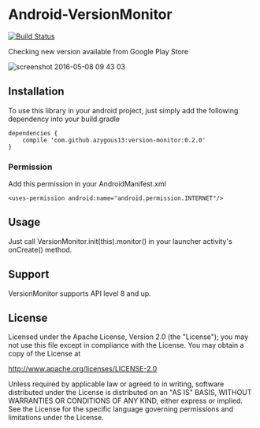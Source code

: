 # Android-VersionMonitor

[![Build Status](https://travis-ci.org/azygous13/Android-VersionMonitor.svg?branch=master)](https://travis-ci.org/azygous13/Android-VersionMonitor)

Checking new version available from Google Play Store

![screenshot 2016-05-08 09 43 03](https://cloud.githubusercontent.com/assets/3615979/15095713/2dc498b8-1501-11e6-84a7-f5e4bc00df63.png)

## Installation
To use this library in your android project, just simply add the following dependency into your build.gradle

```
dependencies {
    compile 'com.github.azygous13:version-monitor:0.2.0'
}
```

### Permission
Add this permission in your AndroidManifest.xml
```
<uses-permission android:name="android.permission.INTERNET"/>
```


## Usage
Just call VersionMonitor.init(this).monitor() in your launcher activity's onCreate() method.

## Support
VersionMonitor supports API level 8 and up.

## License

Licensed under the Apache License, Version 2.0 (the "License"); 
you may not use this file except in compliance with the License. 
You may obtain a copy of the License at

http://www.apache.org/licenses/LICENSE-2.0

Unless required by applicable law or agreed to in writing, 
software distributed under the License is distributed on an "AS IS" BASIS, 
WITHOUT WARRANTIES OR CONDITIONS OF ANY KIND, either express or implied. 
See the License for the specific language governing permissions and limitations under the License.
